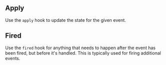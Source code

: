 ## Apply

Use the `apply` hook to update the state for the given event.

## Fired

Use the `fired` hook for anything that needs to happen after the event has been fired,
but before it's handled. This is typically used for firing additional events.
